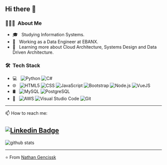 ## Hi there 👋

### 👨🏻‍💻 &nbsp;About Me

- 🎓 &nbsp; Studying Information Systems.
- 💼 &nbsp; Working as a Data Engineer at EBANX.
- 🌱 &nbsp; Learning more about Cloud Architecture, Systems Design and Data Driven Architecture.

### 🛠 &nbsp;Tech Stack

- 💻 &nbsp;
  ![Python](https://img.shields.io/badge/-Python-333333?style=for-the-badge&logo=python)
  ![C#](https://img.shields.io/badge/C%23-239120?style=for-the-badge&logo=c-sharp&logoColor=white)
- 🌐 &nbsp;
  ![HTML5](https://img.shields.io/badge/-HTML5-333333?style=for-the-badge&logo=HTML5)
  ![CSS](https://img.shields.io/badge/-CSS-333333?style=for-the-badge&logo=CSS3)
  ![JavaScript](https://img.shields.io/badge/-JavaScript-333333?style=for-the-badge&logo=javascript)
  ![Bootstrap](https://img.shields.io/badge/-Bootstrap-333333?style=for-the-badge&logo=bootstrap)
  ![Node.js](https://img.shields.io/badge/-Node.js-333333?style=for-the-badge&logo=node.js)
  ![VueJS](https://img.shields.io/badge/Vue.js-35495E?style=for-the-badge&logo=vue.js)
- 🛢 &nbsp;
  ![MySQL](https://img.shields.io/badge/-MySQL-333333?style=for-the-badge&logo=mysql)
  ![PostgreSQL](https://img.shields.io/badge/PostgreSQL-316192?style=for-the-badge&logo=postgresql&logoColor=white)
- 🔧 &nbsp;
  ![AWS](https://img.shields.io/badge/Amazon_AWS-232F3E?style=for-the-badge&logo=amazon-aws&logoColor=white)
  ![Visual Studio Code](https://img.shields.io/badge/-Visual%20Studio%20Code-333333?style=for-the-badge&logo=visual-studio-code)
  ![Git](https://img.shields.io/badge/-Git-333333?style=for-the-badge&logo=git)


---------------------------------------------------------------------------------------------------------------------------------------------------------------------------------
📫 How to reach me:

[![Linkedin Badge](https://img.shields.io/badge/-nathangngencissk-blue?style=flat-square&logo=Linkedin&logoColor=white&link=https://www.linkedin.com/in/nathangencissk//)](https://www.linkedin.com/in/nathangencissk/)
---------------------------------------------------------------------------------------------------------------------------------------------------------------------------------

![github stats](https://github-readme-stats.vercel.app/api?username=nathangngencissk&show_icons=true)

---------------------------------------------------------------------------------------------------------------------------------------------------------------------------------


⭐️ From [Nathan Gencissk](https://github.com/nathangngencissk)
